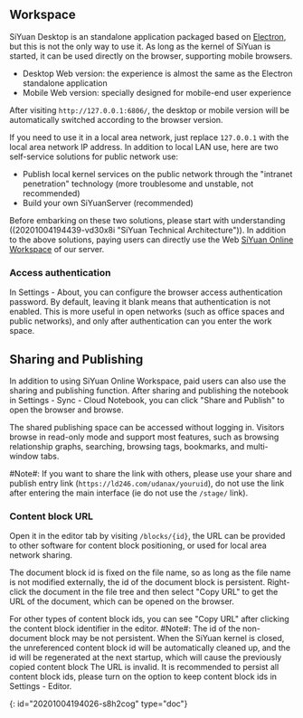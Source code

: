 ## Workspace

SiYuan Desktop is an standalone application packaged based on [Electron](https://www.electronjs.org), but this is not the only way to use it. As long as the kernel of SiYuan is started, it can be used directly on the browser, supporting mobile browsers.

* Desktop Web version: the experience is almost the same as the Electron standalone application
* Mobile Web version: specially designed for mobile-end user experience

After visiting `http://127.0.0.1:6806/`, the desktop or mobile version will be automatically switched according to the browser version.

If you need to use it in a local area network, just replace `127.0.0.1` with the local area network IP address. In addition to local LAN use, here are two self-service solutions for public network use:

* Publish local kernel services on the public network through the "intranet penetration" technology (more troublesome and unstable, not recommended)
* Build your own SiYuanServer (recommended)

Before embarking on these two solutions, please start with understanding ((20201004194439-vd30x8i "SiYuan Technical Architecture")). In addition to the above solutions, paying users can directly use the Web [SiYuan Online Workspace](https://ld246.com/xanadu/) of our server.

### Access authentication

In Settings - About, you can configure the browser access authentication password. By default, leaving it blank means that authentication is not enabled. This is more useful in open networks (such as office spaces and public networks), and only after authentication can you enter the work space.

## Sharing and Publishing

In addition to using SiYuan Online Workspace, paid users can also use the sharing and publishing function. After sharing and publishing the notebook in Settings - Sync - Cloud Notebook, you can click "Share and Publish" to open the browser and browse.

The shared publishing space can be accessed without logging in. Visitors browse in read-only mode and support most features, such as browsing relationship graphs, searching, browsing tags, bookmarks, and multi-window tabs.

#Note#: If you want to share the link with others, please use your share and publish entry link (`https://ld246.com/udanax/youruid`), do not use the link after entering the main interface (ie do not use the `/stage/` link).

### Content block URL

Open it in the editor tab by visiting `/blocks/{id}`, the URL can be provided to other software for content block positioning, or used for local area network sharing.

The document block id is fixed on the file name, so as long as the file name is not modified externally, the id of the document block is persistent. Right-click the document in the file tree and then select "Copy URL" to get the URL of the document, which can be opened on the browser.

For other types of content block ids, you can see "Copy URL" after clicking the content block identifier in the editor. #Note#: The id of the non-document block may be not persistent. When the SiYuan kernel is closed, the unreferenced content block id will be automatically cleaned up, and the id will be regenerated at the next startup, which will cause the previously copied content block The URL is invalid. It is recommended to persist all content block ids, please turn on the option to keep content block ids in Settings - Editor.


{: id="20201004194026-s8h2cog" type="doc"}
